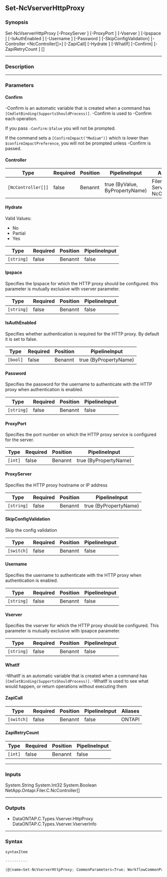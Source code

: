 Set-NcVserverHttpProxy
----------------------

### Synopsis

Set-NcVserverHttpProxy [-ProxyServer <string>] [-ProxyPort <int>] [-Vserver <string>] [-Ipspace <string>] [-IsAuthEnabled <bool>] [-Username <string>] [-Password <string>] [-SkipConfigValidation] [-Controller <NcController[]>] [-ZapiCall] [-Hydrate <string>] [-WhatIf] [-Confirm] [-ZapiRetryCount <int>] [<CommonParameters>]

---

### Description

---

### Parameters
#### **Confirm**
-Confirm is an automatic variable that is created when a command has ```[CmdletBinding(SupportsShouldProcess)]```.
-Confirm is used to -Confirm each operation.

If you pass ```-Confirm:$false``` you will not be prompted.

If the command sets a ```[ConfirmImpact("Medium")]``` which is lower than ```$confirmImpactPreference```, you will not be prompted unless -Confirm is passed.

#### **Controller**

|Type              |Required|Position|PipelineInput                 |Aliases                          |
|------------------|--------|--------|------------------------------|---------------------------------|
|`[NcController[]]`|false   |Benannt |true (ByValue, ByPropertyName)|Filer<br/>Server<br/>NcController|

#### **Hydrate**

Valid Values:

* No
* Partial
* Yes

|Type      |Required|Position|PipelineInput|
|----------|--------|--------|-------------|
|`[string]`|false   |Benannt |false        |

#### **Ipspace**
Specifies the Ipspace for which the HTTP proxy should be configured. this parameter is mutually exclusive with vserver parameter.

|Type      |Required|Position|PipelineInput|
|----------|--------|--------|-------------|
|`[string]`|false   |Benannt |false        |

#### **IsAuthEnabled**
Specifies whether authentication is required for the HTTP proxy. By default it is set to false.

|Type    |Required|Position|PipelineInput        |
|--------|--------|--------|---------------------|
|`[bool]`|false   |Benannt |true (ByPropertyName)|

#### **Password**
Specifies the password for the username to authenticate with the HTTP proxy when authentication is enabled.

|Type      |Required|Position|PipelineInput|
|----------|--------|--------|-------------|
|`[string]`|false   |Benannt |false        |

#### **ProxyPort**
Specifies the port number on which the HTTP proxy service is configured for the server.

|Type   |Required|Position|PipelineInput        |
|-------|--------|--------|---------------------|
|`[int]`|false   |Benannt |true (ByPropertyName)|

#### **ProxyServer**
Specifies the HTTP proxy hostname or IP address

|Type      |Required|Position|PipelineInput        |
|----------|--------|--------|---------------------|
|`[string]`|false   |Benannt |true (ByPropertyName)|

#### **SkipConfigValidation**
Skip the config validation

|Type      |Required|Position|PipelineInput|
|----------|--------|--------|-------------|
|`[switch]`|false   |Benannt |false        |

#### **Username**
Specifies the username to authenticate with the HTTP proxy when authentication is enabled.

|Type      |Required|Position|PipelineInput|
|----------|--------|--------|-------------|
|`[string]`|false   |Benannt |false        |

#### **Vserver**
Specifies the vserver for which the HTTP proxy should be configured. This parameter is mutually exclusive with ipsapce parameter.

|Type      |Required|Position|PipelineInput|
|----------|--------|--------|-------------|
|`[string]`|false   |Benannt |false        |

#### **WhatIf**
-WhatIf is an automatic variable that is created when a command has ```[CmdletBinding(SupportsShouldProcess)]```.
-WhatIf is used to see what would happen, or return operations without executing them
#### **ZapiCall**

|Type      |Required|Position|PipelineInput|Aliases|
|----------|--------|--------|-------------|-------|
|`[switch]`|false   |Benannt |false        |ONTAPI |

#### **ZapiRetryCount**

|Type   |Required|Position|PipelineInput|
|-------|--------|--------|-------------|
|`[int]`|false   |Benannt |false        |

---

### Inputs
System.String
System.Int32
System.Boolean
NetApp.Ontapi.Filer.C.NcController[]

---

### Outputs
* DataONTAP.C.Types.Vserver.HttpProxy
DataONTAP.C.Types.Vserver.VserverInfo

---

### Syntax
```PowerShell
syntaxItem                                                                                                        
```
```PowerShell
----------                                                                                                        
```
```PowerShell
{@{name=Set-NcVserverHttpProxy; CommonParameters=True; WorkflowCommonParameters=False; parameter=System.Object[]}}
```

